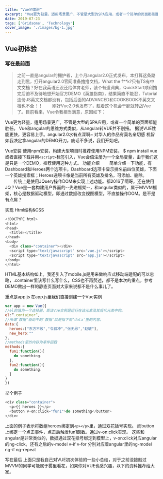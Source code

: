 ```yaml
---
title: "Vue初体验"
excerpt: "Vue更为轻量，适用场景更广，不管是大型的SPA应用，或者一个简单的页面都能胜任。"
date: 2019-07-23
tags: ['Gridsome', 'Technology']
cover_image: './images/bg-1.jpg'
---
```


## Vue初体验
### 写在最前面
> 之前一直是angular的拥护者，上个月angular2.0正式发布，本打算这条路走到黑，打开angular2.0官网准备撸撸文档，What the f**k?只有TS有中文文档？好在我英语还没还给体育老师，装个有道词典，QuickStart顺利撸完后迫不及待地想开始官方DEMO《英雄指南》，结果简直不能忍，Tutorial连份JS英文文档都没有，包括后面的ADVANCED和COOKBOOK不英文文档也不全！！ 　　刚好Vue2.0也发布了，趁着这个机会干脆就转战Vue了。目前看来，Vue令我相当满意，原因如下：

Vue更为轻量，适用场景更广，不管是大型的SPA应用，或者一个简单的页面都能胜任。
Vue和angular的思维方式类似，从angular转VUE并不别扭。
据说VUE性能更快，更容易上手。angular2.0水有点深啊~
对华人的作品有莫名亲切感
机智如我决定拿angular的DEMO开刀，废话不多说，我们开始吧。

Vue安装
使用npm安装，构建大型项目时推荐使用NPM安装。
$ npm install vue
或者直接下载并用`<script>`标签引入，Vue会倍注册为一个全局变量，由于我们这是只是一个DEMO，推荐使用这种方式。
功能介绍
　　简单介绍一下功能，有Dashboard和Heroes两个选项卡，Dashboard选项卡显示排名前四位英雄，下面一个英雄搜索框；Heroes选项卡像是当前所有英雄及排名，可添加、删除。 　　传统上是使用JQuery操作DOM来实现上述功能。都2016了啊哥，还在使用JQ？Vue是一套构建用户界面的--先进框架--，和angular类似的，属于MVVM框架，核心是数据驱动模型，即通过数据改变视图模型，不直接操作DOM。是不是有点屌？

实现
Html结构&CSS
```javascript
<!DOCTYPE html>
<html>
<head>
  <title></title>
</head>
<body>
  <div class="container"></div>
  <script type="text/javascript" src='vue.js'></script>
  <script type="text/javascript" src='app.js'></script>
</body>
</html>
```
HTML基本结构如上，我还引入了mobile.js是用来做响应式移动端适配的可以忽略，.container里该写什么写什么，CSS也不再赘述，都不是本次的重点，参考DEMO做出一样的静态页面对大家来说都不是什么事儿了。

重点是app.js 在app.js里我们直接创建一个Vue实例
```javascript
var app = new Vue({
//el的值为一个选择器，即该Vue实例是运行在该元素及其后代元素中的。
el:“.container”,
//所谓‘数据’驱动中的‘数据’就是指下面‘data’里的内容。  
data:{
  heroes:["东方不败","令狐冲","张无忌","赵敏"],
  new_hero:""
},
//methods里的内容为事件函数
methods:{
  fun1:function(){
    do something.
  },
  fun2:function(){
    do something.
  }
}
})
```
举个例子
```javascript
<div class="container">
  <p>{{ heroes }}</p>
  <button v-on:click="fun1">do something</button>
</div>
```
上面的例子表示将数组heroes绑定到`<p></p>`里，通过双花括号实现。 而button上绑定一个点击事件，点击后触发fun1函数。通过v-on:click实现。 这些和angular是非常类似的，数据通过双花括号绑定到模型上，v-on:click对应angular的ng-click，还有之后的v-model v-if v-for 分别对应着angular里的ng-model ng-if ng-repeat

写在最后
上面只是我自己对VUE初次体验的一些小总结，对于之前没接触过MVVM的同学可能属于雾里看花，如果你对VUE也感兴趣，以下的资料推荐给大家。